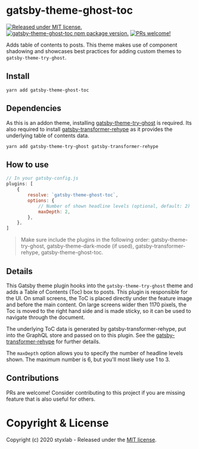 # gatsby-theme-ghost-toc
[![Released under MIT license.](https://badgen.net/github/license/micromatch/micromatch)](https://github.com/styxlab/gatsby-theme-ghost-toc/blob/master/LICENSE)
[![gatsby-theme-ghost-toc npm package version.](https://badgen.net/npm/v/gatsby-theme-ghost-toc)](https://www.npmjs.org/package/gatsby-theme-ghost-toc)
[![PRs welcome!](https://img.shields.io/badge/PRs-welcome-brightgreen.svg)]()

Adds table of contents to posts. This theme makes use of component shadowing and showcases best practices for adding custom themes to `gatsby-theme-try-ghost`.

## Install

`yarn add gatsby-theme-ghost-toc`


## Dependencies

As this is an addon theme, installing [gatsby-theme-try-ghost](https://github.com/styxlab/gatsby-theme-try-ghost/tree/master/packages/gatsby-theme-try-ghost) is required. Its also required to install [gatsby-transformer-rehype](https://www.gatsbyjs.org/packages/gatsby-transformer-rehype/) as it provides the underlying table of contents data.

`yarn add gatsby-theme-try-ghost gatsby-transformer-rehype`

## How to use

```javascript
// In your gatsby-config.js
plugins: [
    {
        resolve: `gatsby-theme-ghost-toc`,
        options: {
            // Number of shown headline levels (optional, default: 2)
            maxDepth: 2,
        },
    },
]
```

> Make sure include the plugins in the following order: gatsby-theme-try-ghost, gatsby-theme-dark-mode (if used), gatsby-transformer-rehype, gatsby-theme-ghost-toc.


## Details

This Gatsby theme plugin hooks into the `gatsby-theme-try-ghost` theme and adds a Table of Contents (Toc) box to posts. This plugin is responsible for the UI. On small screens, the ToC is placed directly under the feature image and before the main content. On large screens wider then 1170 pixels, the Toc is moved to the right hand side and is made sticky, so it can be used to navigate through the document.

The underlying ToC data is generated by gatsby-transformer-rehype, put into the GraphQL store and passed on to this plugin. See the [gatsby-transformer-rehype](https://www.gatsbyjs.org/packages/gatsby-transformer-rehype/) for further details.

The `maxDepth` option allows you to specify the number of headline levels shown. The maximum number is 6, but you'll most likely use 1 to 3. 


## Contributions

PRs are welcome! Consider contributing to this project if you are missing feature that is also useful for others.


# Copyright & License

Copyright (c) 2020 styxlab - Released under the [MIT license](LICENSE).

